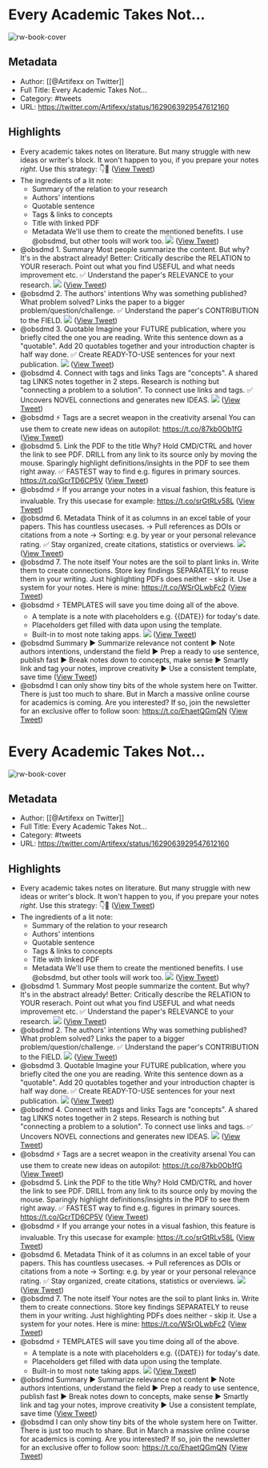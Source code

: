 # Every Academic Takes Not...

![rw-book-cover](https://pbs.twimg.com/profile_images/1607303612367278082/TR6ZWZft.jpg)

## Metadata
- Author: [[@Artifexx on Twitter]]
- Full Title: Every Academic Takes Not...
- Category: #tweets
- URL: https://twitter.com/Artifexx/status/1629063929547612160

## Highlights
- Every academic takes notes on literature. 
  But many struggle with new ideas or writer's block. 
  It won't happen to you, if you prepare your notes *right*.
  Use this strategy: 👇🧵 ([View Tweet](https://twitter.com/Artifexx/status/1629063929547612160))
- The ingredients of a lit note:
  - Summary of the relation to your research
  - Authors' intentions 
  - Quotable sentence
  - Tags & links to concepts
  - Title with linked PDF 
  - Metadata
  We'll use them to create the mentioned benefits.
  I use @obsdmd, but other tools will work too. 
  ![](https://pbs.twimg.com/media/FpuY7mhXgAAy4ba.jpg) ([View Tweet](https://twitter.com/Artifexx/status/1629063930407526400))
- @obsdmd 1. Summary
  Most people summarize the content. 
  But why? It's in the abstract already! 
  Better: Critically describe the RELATION to YOUR reserach.
  Point out what you find USEFUL and what needs improvement etc. 
  ✅ Understand the paper's RELEVANCE to your research. 
  ![](https://pbs.twimg.com/media/FpuY7nAXwAI4n5H.jpg) ([View Tweet](https://twitter.com/Artifexx/status/1629063933666504704))
- @obsdmd 2. The authors' intentions 
  Why was something published?
  What problem solved?
  Links the paper to a bigger problem/question/challenge. 
  ✅ Understand the paper's CONTRIBUTION to the FIELD. 
  ![](https://pbs.twimg.com/media/FpuY7mfXEAYoYEw.jpg) ([View Tweet](https://twitter.com/Artifexx/status/1629063936115937281))
- @obsdmd 3. Quotable
  Imagine your FUTURE publication, where you briefly cited the one you are reading. 
  Write this sentence down as a "quotable".
  Add 20 quotables together and your introduction chapter is half way done. 
  ✅ Create READY-TO-USE sentences for your next publication. 
  ![](https://pbs.twimg.com/media/FpuY7mhWAAIIxBY.jpg) ([View Tweet](https://twitter.com/Artifexx/status/1629063938791952385))
- @obsdmd 4. Connect with tags and links
  Tags are "concepts". 
  A shared tag LINKS notes together in 2 steps. 
  Research is nothing but "connecting a problem to a solution".
  To connect use links and tags.
  ✅ Uncovers NOVEL connections and generates new IDEAS. 
  ![](https://pbs.twimg.com/media/FpuY7pjWIAAye9s.jpg) ([View Tweet](https://twitter.com/Artifexx/status/1629063941384032256))
- @obsdmd ⚡️ Tags are a secret weapon in the creativity arsenal
  You can use them to create new ideas on autopilot:
  https://t.co/87kb0Ob1fG ([View Tweet](https://twitter.com/Artifexx/status/1629063943678226434))
- @obsdmd 5. Link the PDF to the title
  Why? Hold CMD/CTRL and hover the link to see PDF.
  DRILL from any link to its source only by moving the mouse. 
  Sparingly highlight definitions/insights in the PDF to see them right away. 
  ✅ FASTEST way to find e.g. figures in primary sources. https://t.co/GcrTD6CP5V ([View Tweet](https://twitter.com/Artifexx/status/1629063944865193985))
- @obsdmd ⚡️ If you arrange your notes in a visual fashion, this feature is invaluable. 
  Try this usecase for example: 
  https://t.co/srGtRLv58L ([View Tweet](https://twitter.com/Artifexx/status/1629063948828917760))
- @obsdmd 6. Metadata
  Think of it as columns in an excel table of your papers. 
  This has countless usecases. 
  → Pull references as DOIs or citations from a note
  → Sorting: e.g. by year or your personal relevance rating.
  ✅ Stay organized, create citations, statistics or overviews. 
  ![](https://pbs.twimg.com/media/FpuY7m_XoAEWDIj.jpg) ([View Tweet](https://twitter.com/Artifexx/status/1629063949864820736))
- @obsdmd 7. The note itself
  Your notes are the soil to plant links in. 
  Write them to create connections. 
  Store key findings SEPARATELY to reuse them in your writing.
  Just highlighting PDFs does neither - skip it.
  Use a system for your notes. Here is mine:
  https://t.co/WSrOLwbFc2 ([View Tweet](https://twitter.com/Artifexx/status/1629063951651569666))
- @obsdmd ⚡️ TEMPLATES will save you time doing all of the above.
  - A template is a note with placeholders e.g. {{DATE}} for today's date.
  - Placeholders get filled with data upon using the template.
  - Built-in to most note taking apps. 
  ![](https://pbs.twimg.com/media/FpuY7mpWIAA_MQ0.jpg) ([View Tweet](https://twitter.com/Artifexx/status/1629063952700264453))
- @obsdmd Summary
  ► Summarize relevance not content
  ► Note authors intentions, understand the field
  ► Prep a ready to use sentence, publish fast
  ► Break notes down to concepts, make sense
  ► Smartly link and tag your notes, improve creativity
  ► Use a consistent template, save time ([View Tweet](https://twitter.com/Artifexx/status/1629063955116179459))
- @obsdmd I can only show tiny bits of the whole system here on Twitter. 
  There is just too much to share.
  But in March a massive online course for academics is coming. 
  Are you interested? 
  If so, join the newsletter for an exclusive offer to follow soon:
  https://t.co/EhaetQGmQN ([View Tweet](https://twitter.com/Artifexx/status/1629063956303167489))
# Every Academic Takes Not...

![rw-book-cover](https://pbs.twimg.com/profile_images/1607303612367278082/TR6ZWZft.jpg)

## Metadata
- Author: [[@Artifexx on Twitter]]
- Full Title: Every Academic Takes Not...
- Category: #tweets
- URL: https://twitter.com/Artifexx/status/1629063929547612160

## Highlights
- Every academic takes notes on literature. 
  But many struggle with new ideas or writer's block. 
  It won't happen to you, if you prepare your notes *right*.
  Use this strategy: 👇🧵 ([View Tweet](https://twitter.com/Artifexx/status/1629063929547612160))
- The ingredients of a lit note:
  - Summary of the relation to your research
  - Authors' intentions 
  - Quotable sentence
  - Tags & links to concepts
  - Title with linked PDF 
  - Metadata
  We'll use them to create the mentioned benefits.
  I use @obsdmd, but other tools will work too. 
  ![](https://pbs.twimg.com/media/FpuY7mhXgAAy4ba.jpg) ([View Tweet](https://twitter.com/Artifexx/status/1629063930407526400))
- @obsdmd 1. Summary
  Most people summarize the content. 
  But why? It's in the abstract already! 
  Better: Critically describe the RELATION to YOUR reserach.
  Point out what you find USEFUL and what needs improvement etc. 
  ✅ Understand the paper's RELEVANCE to your research. 
  ![](https://pbs.twimg.com/media/FpuY7nAXwAI4n5H.jpg) ([View Tweet](https://twitter.com/Artifexx/status/1629063933666504704))
- @obsdmd 2. The authors' intentions 
  Why was something published?
  What problem solved?
  Links the paper to a bigger problem/question/challenge. 
  ✅ Understand the paper's CONTRIBUTION to the FIELD. 
  ![](https://pbs.twimg.com/media/FpuY7mfXEAYoYEw.jpg) ([View Tweet](https://twitter.com/Artifexx/status/1629063936115937281))
- @obsdmd 3. Quotable
  Imagine your FUTURE publication, where you briefly cited the one you are reading. 
  Write this sentence down as a "quotable".
  Add 20 quotables together and your introduction chapter is half way done. 
  ✅ Create READY-TO-USE sentences for your next publication. 
  ![](https://pbs.twimg.com/media/FpuY7mhWAAIIxBY.jpg) ([View Tweet](https://twitter.com/Artifexx/status/1629063938791952385))
- @obsdmd 4. Connect with tags and links
  Tags are "concepts". 
  A shared tag LINKS notes together in 2 steps. 
  Research is nothing but "connecting a problem to a solution".
  To connect use links and tags.
  ✅ Uncovers NOVEL connections and generates new IDEAS. 
  ![](https://pbs.twimg.com/media/FpuY7pjWIAAye9s.jpg) ([View Tweet](https://twitter.com/Artifexx/status/1629063941384032256))
- @obsdmd ⚡️ Tags are a secret weapon in the creativity arsenal
  You can use them to create new ideas on autopilot:
  https://t.co/87kb0Ob1fG ([View Tweet](https://twitter.com/Artifexx/status/1629063943678226434))
- @obsdmd 5. Link the PDF to the title
  Why? Hold CMD/CTRL and hover the link to see PDF.
  DRILL from any link to its source only by moving the mouse. 
  Sparingly highlight definitions/insights in the PDF to see them right away. 
  ✅ FASTEST way to find e.g. figures in primary sources. https://t.co/GcrTD6CP5V ([View Tweet](https://twitter.com/Artifexx/status/1629063944865193985))
- @obsdmd ⚡️ If you arrange your notes in a visual fashion, this feature is invaluable. 
  Try this usecase for example: 
  https://t.co/srGtRLv58L ([View Tweet](https://twitter.com/Artifexx/status/1629063948828917760))
- @obsdmd 6. Metadata
  Think of it as columns in an excel table of your papers. 
  This has countless usecases. 
  → Pull references as DOIs or citations from a note
  → Sorting: e.g. by year or your personal relevance rating.
  ✅ Stay organized, create citations, statistics or overviews. 
  ![](https://pbs.twimg.com/media/FpuY7m_XoAEWDIj.jpg) ([View Tweet](https://twitter.com/Artifexx/status/1629063949864820736))
- @obsdmd 7. The note itself
  Your notes are the soil to plant links in. 
  Write them to create connections. 
  Store key findings SEPARATELY to reuse them in your writing.
  Just highlighting PDFs does neither - skip it.
  Use a system for your notes. Here is mine:
  https://t.co/WSrOLwbFc2 ([View Tweet](https://twitter.com/Artifexx/status/1629063951651569666))
- @obsdmd ⚡️ TEMPLATES will save you time doing all of the above.
  - A template is a note with placeholders e.g. {{DATE}} for today's date.
  - Placeholders get filled with data upon using the template.
  - Built-in to most note taking apps. 
  ![](https://pbs.twimg.com/media/FpuY7mpWIAA_MQ0.jpg) ([View Tweet](https://twitter.com/Artifexx/status/1629063952700264453))
- @obsdmd Summary
  ► Summarize relevance not content
  ► Note authors intentions, understand the field
  ► Prep a ready to use sentence, publish fast
  ► Break notes down to concepts, make sense
  ► Smartly link and tag your notes, improve creativity
  ► Use a consistent template, save time ([View Tweet](https://twitter.com/Artifexx/status/1629063955116179459))
- @obsdmd I can only show tiny bits of the whole system here on Twitter. 
  There is just too much to share.
  But in March a massive online course for academics is coming. 
  Are you interested? 
  If so, join the newsletter for an exclusive offer to follow soon:
  https://t.co/EhaetQGmQN ([View Tweet](https://twitter.com/Artifexx/status/1629063956303167489))
